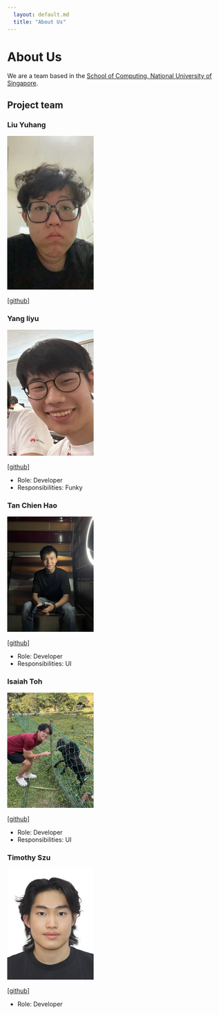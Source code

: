 ```yaml
---
  layout: default.md
  title: "About Us"
---
```


# About Us

We are a team based in the [School of Computing, National University of Singapore](http://www.comp.nus.edu.sg).

## Project team

### Liu Yuhang

<img src="images/baozzii.png" width="200px">

[[github](https://github.com/baozzii)]
### Yang Iiyu

<img src="images/poeticpotatoes.png" width="200px">

[[github](http://github.com/POeticPotatoes)]

* Role: Developer
* Responsibilities: Funky

### Tan Chien Hao

<img src="images/tanchienhao.png" width="200px">

[[github](https://github.com/tch1001)]

* Role: Developer
* Responsibilities: UI

### Isaiah Toh

<img src="images/isaiahtoh.png" width="200px">

[[github](http://github.com/IsaiahToh)]

* Role: Developer
* Responsibilities: UI

### Timothy Szu

<img src="images/timothyszu.png" width="200px">


[[github](https://github.com/TimothySzu)]


* Role: Developer
